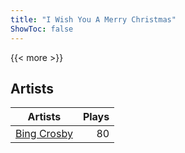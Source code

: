 ```yaml
---
title: "I Wish You A Merry Christmas"
ShowToc: false
---
```


{{< more >}}

## Artists
Artists | Plays 
----- | -----: 
[Bing Crosby](/artists/bing-crosby-1864) | 80

